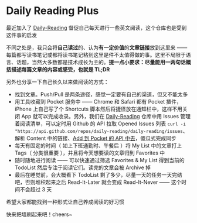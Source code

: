 # Daily Reading Plus

最近加入了 [Daily-Reading](https://github.com/highestop/Daily-Reading) 督促自己每天进行一些英文阅读，这个仓库也是受到这件事的启发

不同之处是，我只会将**自己读过**的、认为**有一定价值**的**文章链接**放到这里来 —— 每篇都写读书笔记或都将读书笔记粘到这里是件不太值得做的事。这里不局限于语言、话题，当然大多数都是技术成长为主的。**提一点小要求：尽量能用一两句话概括描述每篇文章的内容或感受，也就是 TL;DR**

另外也分享一下自己长久以来做阅读的方式：

- 找到文章。Push/Pull 是两条途径，感觉一定要有自己的渠道，但又不能太多
- 用工具收藏到 Pocket 服务中 —— Chrome 和 Safari 都有 Pocket 插件，iPhone 上自己写了个 Shortcuts 脚本然后将捷径放在通知栏中，这样不用关闭 App 就可以完成收录。另外，我们在 [Daily-Reading](https://github.com/highestop/Daily-Reading) 仓库中用 Issues 管理着阅读清单，可以定时用 Github 的 API 拉取 Opened Issues 列表 `curl -i "https://api.github.com/repos/daily-reading/daily-reading/issues`、解析 Content 中的链接、[Add 到 Pocket 的 API 中去](https://getpocket.com/developer/docs/v3/add)，傻瓜式完成同步
- 每天有固定的时间（ 如上下班通勤时、午餐后 ）将 My List 中的文章打上 Tags（ 分类很重要 ），并且将今天想要读的文章归到 Favorites 中
- 随时随地进行阅读 —— 可以快速通过筛选 Favorites & My List 得到当前的 TodoList 然后专注于阅读它们。读完的文章会被 Archive 掉
- 最后在睡觉前，会大概看下 TodoList 剩了多少，尽量一天的任务一天完结吧，否则堆积起来之后 Read-It-Later 就会变成 Read-It-Never —— 这个时间不会超过 3 天

希望大家都能找到一种形式让自己养成阅读的好习惯

快来把墙刷起来吧！cheers~
